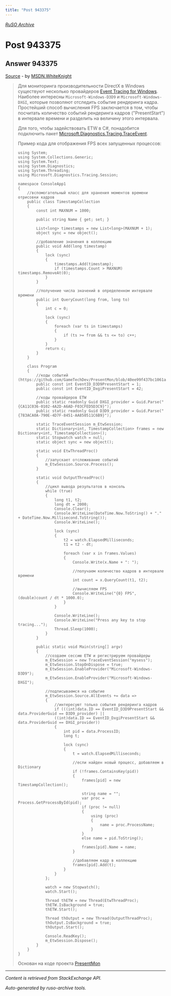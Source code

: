 ```yaml
---
title: "Post 943375"
---
```

<p><i><a href="https://github.com/MSDN-WhiteKnight/ruso-archive/">RuSO Archive</a></i></p>
<h1>Post 943375</h1>
<h2>Answer 943375</h2>
<p><a href="https://ru.stackoverflow.com/a/943375/">Source</a> - by <a href="https://ru.stackoverflow.com/users/240512/msdn-whiteknight">MSDN.WhiteKnight</a></p>
<blockquote>
<p>Для мониторинга производительности DirectX в Windows существуют несколько провайдеров <a href="https://docs.microsoft.com/en-us/windows/desktop/ETW/event-tracing-portal" rel="nofollow noreferrer">Event Tracing for Windows</a>. Наиболее интересны <code>Microsoft-Windows-D3D9</code> и <code>Microsoft-Windows-DXGI</code>, которые позволяют отследить событие рендеринга кадра. Простейший способ вычисления FPS заключается в том, чтобы посчитать количество событий рендеринга кадров ("PresentStart") в интервале времени и разделить на величину этого интервала. </p>

<p>Для того, чтобы задействовать ETW в C#, понадобится подключить пакет <a href="https://www.nuget.org/packages/Microsoft.Diagnostics.Tracing.TraceEvent/" rel="nofollow noreferrer">Microsoft.Diagnostics.Tracing.TraceEvent</a>.</p>

<p>Пример кода для отображения FPS всех запущенных процессов:</p>

<pre><code>using System;
using System.Collections.Generic;
using System.Text;
using System.Diagnostics;
using System.Threading;
using Microsoft.Diagnostics.Tracing.Session;

namespace ConsoleApp1
{
    //вспомогательный класс для хранения моментов времени отрисовки кадров
    public class TimestampCollection
    {
        const int MAXNUM = 1000;

        public string Name { get; set; }

        List&lt;long&gt; timestamps = new List&lt;long&gt;(MAXNUM + 1);
        object sync = new object();

        //добавление значения в коллекцию
        public void Add(long timestamp)
        {
            lock (sync)
            {
                timestamps.Add(timestamp);
                if (timestamps.Count &gt; MAXNUM) timestamps.RemoveAt(0);
            }
        }

        //получение числа значений в определенном интервале времени
        public int QueryCount(long from, long to)
        {
            int c = 0;

            lock (sync)
            {
                foreach (var ts in timestamps)
                {
                    if (ts &gt;= from &amp;&amp; ts &lt;= to) c++;
                }
            }
            return c;
        }
    }

    class Program
    {
        //коды событий (https://github.com/GameTechDev/PresentMon/blob/40ee99f437bc1061a27a2fc16a8993ee8ce4ebb5/PresentData/PresentMonTraceConsumer.cpp)
        public const int EventID_D3D9PresentStart = 1;
        public const int EventID_DxgiPresentStart = 42;

        //коды провайдеров ETW
        public static readonly Guid DXGI_provider = Guid.Parse("{CA11C036-0102-4A2D-A6AD-F03CFED5D3C9}");
        public static readonly Guid D3D9_provider = Guid.Parse("{783ACA0A-790E-4D7F-8451-AA850511C6B9}");

        static TraceEventSession m_EtwSession;
        static Dictionary&lt;int, TimestampCollection&gt; frames = new Dictionary&lt;int, TimestampCollection&gt;();       
        static Stopwatch watch = null;
        static object sync = new object();

        static void EtwThreadProc()
        {            
            //запускает отслеживание событий
            m_EtwSession.Source.Process();
        }

        static void OutputThreadProc()
        {
            //цикл вывода результатов в консоль
            while (true)
            {    
                long t1, t2;
                long dt = 2000;
                Console.Clear();
                Console.WriteLine(DateTime.Now.ToString() + "." + DateTime.Now.Millisecond.ToString());
                Console.WriteLine();

                lock (sync)
                {
                    t2 = watch.ElapsedMilliseconds;
                    t1 = t2 - dt;

                    foreach (var x in frames.Values)
                    {
                        Console.Write(x.Name + ": ");   

                        //получаем количество кадров в интервале времени
                        int count = x.QueryCount(t1, t2);

                        //вычисляем FPS
                        Console.WriteLine("{0} FPS", (double)count / dt * 1000.0);
                    }
                }

                Console.WriteLine();
                Console.WriteLine("Press any key to stop tracing...");
                Thread.Sleep(1000);
            }
        }

        public static void Main(string[] argv)
        {
            //создаем сессию ETW и регистрируем провайдеры
            m_EtwSession = new TraceEventSession("mysess");
            m_EtwSession.StopOnDispose = true;
            m_EtwSession.EnableProvider("Microsoft-Windows-D3D9");
            m_EtwSession.EnableProvider("Microsoft-Windows-DXGI");

            //подписываемся на событие
            m_EtwSession.Source.AllEvents += data =&gt;
            {
                //интересуют только события рендеринга кадров
                if (((int)data.ID == EventID_D3D9PresentStart &amp;&amp; data.ProviderGuid == D3D9_provider) ||
                ((int)data.ID == EventID_DxgiPresentStart &amp;&amp; data.ProviderGuid == DXGI_provider))
                {
                    int pid = data.ProcessID;
                    long t;

                    lock (sync)
                    {
                        t = watch.ElapsedMilliseconds; 

                        //если найден новый процесс, добавляем в Dictionary
                        if (!frames.ContainsKey(pid))
                        {
                            frames[pid] = new TimestampCollection();

                            string name = "";
                            var proc = Process.GetProcessById(pid);
                            if (proc != null)
                            {
                                using (proc)
                                {
                                    name = proc.ProcessName;
                                }
                            }
                            else name = pid.ToString();

                            frames[pid].Name = name;
                        }

                        //добавляем кадр в коллекцию
                        frames[pid].Add(t);
                    }
                }
            };

            watch = new Stopwatch();
            watch.Start();            

            Thread thETW = new Thread(EtwThreadProc);
            thETW.IsBackground = true;
            thETW.Start();

            Thread thOutput = new Thread(OutputThreadProc);
            thOutput.IsBackground = true;
            thOutput.Start();

            Console.ReadKey();
            m_EtwSession.Dispose();
        }
    }
}
</code></pre>

<p>Основан на коде проекта <a href="https://github.com/GameTechDev/PresentMon" rel="nofollow noreferrer">PresentMon</a></p>

</blockquote>
<hr/>
<p><i>Content is retrieved from StackExchange API. </i></p>
<p><i>Auto-generated by ruso-archive tools. </i></p>
